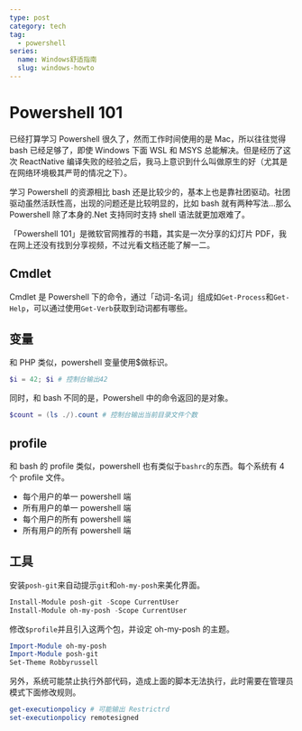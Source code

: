 ```yaml
---
type: post
category: tech
tag:
  - powershell
series:
  name: Windows舒适指南
  slug: windows-howto
---
```


# Powershell 101

已经打算学习 Powershell 很久了，然而工作时间使用的是 Mac，所以往往觉得 bash 已经足够了，即使 Windows 下面 WSL 和 MSYS 总能解决。但是经历了这次 ReactNative 编译失败的经验之后，我马上意识到什么叫做原生的好（尤其是在网络环境极其严苛的情况之下）。

学习 Powershell 的资源相比 bash 还是比较少的，基本上也是靠社团驱动。社团驱动虽然活跃性高，出现的问题还是比较明显的，比如 bash 就有两种写法...那么 Powershell 除了本身的.Net 支持同时支持 shell 语法就更加艰难了。

「Powershell 101」是微软官网推荐的书籍，其实是一次分享的幻灯片 PDF，我在网上还没有找到分享视频，不过光看文档还能了解一二。

## Cmdlet

Cmdlet 是 Powershell 下的命令，通过「动词-名词」组成如`Get-Process`和`Get-Help`，可以通过使用`Get-Verb`获取到动词都有哪些。

## 变量

和 PHP 类似，powershell 变量使用\$做标识。

```powershell
$i = 42; $i # 控制台输出42
```

同时，和 bash 不同的是，Powershell 中的命令返回的是对象。

```powershell
$count = (ls ./).count # 控制台输出当前目录文件个数
```

## profile

和 bash 的 profile 类似，powershell 也有类似于`bashrc`的东西。每个系统有 4 个 profile 文件。

- 每个用户的单一 powershell 端
- 所有用户的单一 powershell 端
- 每个用户的所有 powershell 端
- 所有用户的所有 powershell 端

## 工具

安装`posh-git`来自动提示`git`和`oh-my-posh`来美化界面。

```powershell
Install-Module posh-git -Scope CurrentUser
Install-Module oh-my-posh -Scope CurrentUser
```

修改`$profile`并且引入这两个包，并设定 oh-my-posh 的主题。

```powershell
Import-Module oh-my-posh
Import-Module posh-git
Set-Theme Robbyrussell
```

另外，系统可能禁止执行外部代码，造成上面的脚本无法执行，此时需要在管理员模式下面修改规则。

```powershell
get-executionpolicy # 可能输出 Restrictrd
set-executionpolicy remotesigned
```
